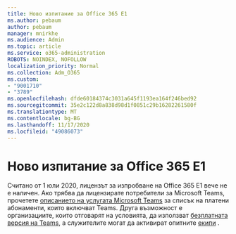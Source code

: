 ```yaml
---
title: Ново изпитание за Office 365 E1
ms.author: pebaum
author: pebaum
manager: mnirkhe
ms.audience: Admin
ms.topic: article
ms.service: o365-administration
ROBOTS: NOINDEX, NOFOLLOW
localization_priority: Normal
ms.collection: Adm_O365
ms.custom:
- "9001710"
- "3789"
ms.openlocfilehash: dfde60184374c3031a645f1193ea164f246bed92
ms.sourcegitcommit: 35e2c122d8a838d98d1f0851c29b16282261580f
ms.translationtype: MT
ms.contentlocale: bg-BG
ms.lasthandoff: 11/17/2020
ms.locfileid: "49086073"
---
```

# <a name="new-office-365-e1-trial"></a>Ново изпитание за Office 365 E1

Считано от 1 юли 2020, лицензът за изпробване на Office 365 E1 вече не е наличен. Ако трябва да лицензирате потребители за Microsoft Teams, прочетете [описанието на услугата Microsoft Teams](https://docs.microsoft.com/office365/servicedescriptions/teams-service-description) за списък на платени абонаменти, които включват Teams. Друга възможност е организациите, които отговарят на условията, да използват [безплатната версия на Teams](https://support.office.com/article/Welcome-to-Microsoft-Teams-free-6d79a648-6913-4696-9237-ed13de64ae3c), а служителите могат да активират опитните [екипи](https://docs.microsoft.com/MicrosoftTeams/teams-exploratory) .
